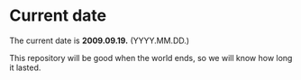 # Current date

The current date is **2009.09.19.** (YYYY.MM.DD.)

This repository will be good when the world ends, so we will know how long it lasted.